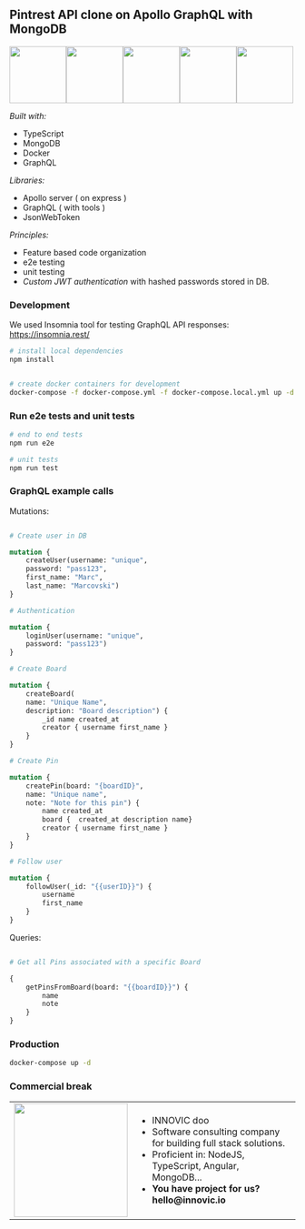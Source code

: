 ## Pintrest API clone on Apollo GraphQL with MongoDB

<img height="100" src="https://seeklogo.com/images/T/typescript-logo-B29A3F462D-seeklogo.com.png" /><img src="https://blog.savoirfairelinux.com/fr-ca/wp-content/uploads/2017/10/VQLBJ0TR_200x200.png" height="100" /><img height="100" src="https://seeklogo.com/images/A/apollo-logo-DC7DD3C444-seeklogo.com.png" /><img height="100" src="https://logos-download.com/wp-content/uploads/2016/09/Docker_logo_small.png" /><img height="100" src="https://www.ikoula.com/sites/default/files/images/mongodb_ico.png" />

*Built with:*

- TypeScript
- MongoDB
- Docker
- GraphQL

*Libraries:* 

- Apollo server ( on express )
- GraphQL ( with tools )
- JsonWebToken

*Principles:*

- Feature based code organization
- e2e testing
- unit testing
- *Custom JWT authentication* with hashed passwords stored in DB.

### Development

We used Insomnia tool for testing GraphQL API responses: https://insomnia.rest/

```bash
# install local dependencies
npm install


# create docker containers for development
docker-compose -f docker-compose.yml -f docker-compose.local.yml up -d
```

### Run e2e tests and unit tests

```bash
# end to end tests
npm run e2e

# unit tests
npm run test

```

### GraphQL example calls

Mutations: 
```graphql

# Create user in DB

mutation {
    createUser(username: "unique",
    password: "pass123", 
    first_name: "Marc", 
    last_name: "Marcovski")
}

# Authentication

mutation {
    loginUser(username: "unique",
    password: "pass123")
}

# Create Board

mutation { 
    createBoard(
    name: "Unique Name", 
    description: "Board description") {
        _id name created_at
        creator { username first_name }
    }
}

# Create Pin

mutation {
    createPin(board: "{boardID}",
    name: "Unique name",
    note: "Note for this pin") {
        name created_at 
        board {  created_at description name}
        creator { username first_name }
    }
}

# Follow user

mutation {
    followUser(_id: "{{userID}}") {
        username
        first_name
    }
}
```

Queries:

```graphql

# Get all Pins associated with a specific Board

{
    getPinsFromBoard(board: "{{boardID}}") {
        name
        note
    }
}

```

### Production

```bash
docker-compose up -d
```

### Commercial break

<table style="border: 0">
  <tr>
    <td><img width="200" src="http://www.innovic.io/assets/logo-small.png" /></td>
    <td>
      <ul>
        <li>INNOVIC doo</li>
        <li>Software consulting company for building full stack solutions.</li>
        <li>Proficient in: NodeJS, TypeScript, Angular, MongoDB...</li>
        <li><b>You have project for us? hello@innovic.io</b></li>
      </ul>
    </td>
  </tr>
</table>
